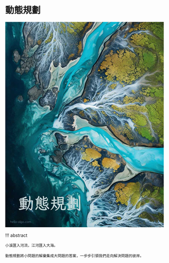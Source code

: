 # 動態規劃

![動態規劃](../assets/covers/chapter_dynamic_programming.jpg)

!!! abstract

    小溪匯入河流，江河匯入大海。
    
    動態規劃將小問題的解彙集成大問題的答案，一步步引領我們走向解決問題的彼岸。
